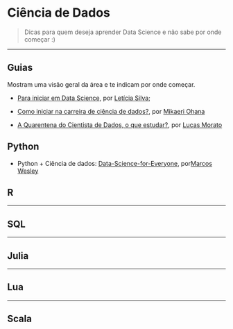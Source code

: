 # Ciência de Dados  

> Dicas para quem deseja aprender Data Science e não sabe por onde começar :)  

---

## Guias

Mostram uma visão geral da área e te indicam por onde começar.

- [Para iniciar em Data Science](https://colaboradados.com.br/blogposts/para-iniciar-em-data-science.html), por [Letícia Silva](https://twitter.com/dii_lua);

- [Como iniciar na carreira de ciência de dados?](https://medium.com/@mikaeriohana/como-iniciar-na-carreira-de-ci%C3%AAncia-de-dados-9b37aa525181), por [Mikaeri Ohana](https://https://twitter.com/mikaeriohana)

- [A Quarentena do Cientista de Dados, o que estudar?](https://medium.com/data-hackers/a-quarentena-do-cientista-de-dados-o-que-estudar-f6eefb0a7778), por [Lucas Morato](https://twitter.com/lmmfrederico)

## Python  

- Python + Ciência de dados:
[Data-Science-for-Everyone](https://github.com/Marcos314/Data-Science-for-Everyone), por[Marcos Wesley](https://www.linkedin.com/in/marcos-wsa/)

## R  

--- 

## SQL  

---

## Julia  

---

## Lua  

---

## Scala

